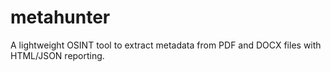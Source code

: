 # metahunter
A lightweight OSINT tool to extract metadata from PDF and DOCX files with HTML/JSON reporting.

